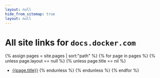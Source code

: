 ```yaml
---
layout: null
hide_from_sitemap: true
layout: null
---
```


# All site links for `docs.docker.com`

{% assign pages = site.pages | sort:"path" %}
{% for page in pages %}
  {% unless page.layout == null %}
    {% unless page.title == nil %}
- [{{page.title}}]({{page.url}})
    {% endunless %}
  {% endunless %}
{% endfor %}
